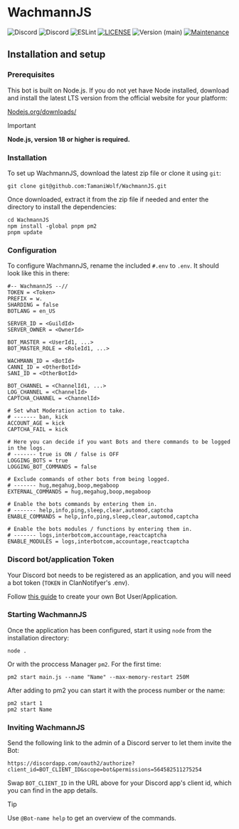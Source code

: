 # WachmannJS
![Discord](https://img.shields.io/discord/602434888880095242?style=flat-square&logo=discord&logoColor=%23ffffff&logoSize=auto&label=Pony%20Events&color=%237289da&link=https%3A%2F%2Fdiscord.gg%2FQXnbmW6dr3)
![Discord](https://img.shields.io/discord/720746186788831323?style=flat-square&logo=discord&logoColor=%23ffffff&logoSize=auto&label=Eternal%20Clan&color=%237289da&link=https%3A%2F%2Fdiscord.gg%2FQXnbmW6dr3)
![ESLint](https://img.shields.io/badge/custom-%234B32C3?style=flat-square&logo=eslint&logoColor=%23ffffff&logoSize=auto&label=ESLint)
[![LICENSE](https://img.shields.io/github/license/TamaniWolf/WachmannJS?style=flat-square)](LICENSE)
![Version (main)](https://img.shields.io/github/package-json/v/TamaniWolf/WachmannJS/main?style=flat-square)<!-- 
![GitHub Actions Workflow Status](https://img.shields.io/github/actions/workflow/status/TamaniWolf/WachmannJS/nodejs.yml?branch=main&style=flat-square&link=https%3A%2F%2Fgithub.com%2FTamaniWolf%2FWachmannJS%2Factions)
-->
[![Maintenance](https://img.shields.io/maintenance/yes/2024?style=flat-square)](https://github.com/TamaniWolf/WachmannJS/graphs/commit-activity)


## Installation and setup

### Prerequisites

This bot is built on Node.js. If you do not yet have Node installed, download and install the latest LTS version from the official website for your platform:

[Nodejs.org/downloads/](https://nodejs.org/en/download/)

> [!IMPORTANT]
> **Node.js, version 18 or higher is required.**

### Installation

To set up WachmannJS, download the latest zip file or clone it using `git`:

    git clone git@github.com:TamaniWolf/WachmannJS.git
    
Once downloaded, extract it from the zip file if needed and enter the directory to install the dependencies:

    cd WachmannJS
    npm install -global pnpm pm2
    pnpm update

### Configuration
 
To configure WachmannJS, rename the included `#.env` to `.env`. It should look like this in there:

```.env
#-- WachmannJS --//
TOKEN = <Token>
PREFIX = w.
SHARDING = false
BOTLANG = en_US

SERVER_ID = <GuildId>
SERVER_OWNER = <OwnerId>

BOT_MASTER = <UserId1, ...>
BOT_MASTER_ROLE = <RoleId1, ...>

WACHMANN_ID = <BotId>
CANNI_ID = <OtherBotId>
SANI_ID = <OtherBotId>

BOT_CHANNEL = <ChannelId1, ...>
LOG_CHANNEL = <ChannelId>
CAPTCHA_CHANNEL = <ChannelId>

# Set what Moderation action to take.
# ------- ban, kick
ACCOUNT_AGE = kick
CAPTCHA_FAIL = kick

# Here you can decide if you want Bots and there commands to be logged in the logs.
# ------- true is ON / false is OFF
LOGGING_BOTS = true
LOGGING_BOT_COMMANDS = false

# Exclude commands of other bots from being logged.
# ------- hug,megahug,boop,megaboop
EXTERNAL_COMMANDS = hug,megahug,boop,megaboop

# Enable the bots commands by entering them in.
# ------- help,info,ping,sleep,clear,automod,captcha
ENABLE_COMMANDS = help,info,ping,sleep,clear,automod,captcha

# Enable the bots modules / functions by entering them in.
# ------- logs,interbotcom,accountage,reactcaptcha
ENABLE_MODULES = logs,interbotcom,accountage,reactcaptcha
```

### Discord bot/application Token
Your Discord bot needs to be registered as an application, and you will need a bot token  (`TOKEN` in ClanNotifyer's .env).

Follow [this guide](https://github.com/reactiflux/discord-irc/wiki/Creating-a-discord-bot-&-getting-a-token) to create your own Bot User/Application.

### Starting WachmannJS

Once the application has been configured, start it using `node` from the installation directory:

    node .

Or with the proccess Manager `pm2`.
For the first time:

    pm2 start main.js --name "Name" --max-memory-restart 250M

After adding to pm2 you can start it with the process number or the name:

    pm2 start 1
    pm2 start Name
  
### Inviting WachmannJS

Send the following link to the admin of a Discord server to let them invite the Bot:

  `https://discordapp.com/oauth2/authorize?client_id=BOT_CLIENT_ID&scope=bot&permissions=564582511275254`
  
Swap `BOT_CLIENT_ID` in the URL above for your Discord app's client id, which you can find in the app details.

> [!TIP]
> Use `@Bot-name help` to get an overview of the commands.
